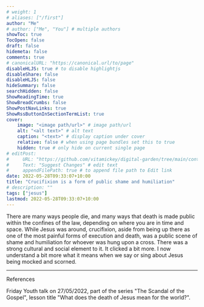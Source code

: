 ```yaml
---
# weight: 1
# aliases: ["/first"]
author: "Me"
# author: ["Me", "You"] # multiple authors
showToc: true
TocOpen: false
draft: false
hidemeta: false
comments: true
# canonicalURL: "https://canonical.url/to/page"
disableHLJS: true # to disable highlightjs
disableShare: false
disableHLJS: false
hideSummary: false
searchHidden: false
ShowReadingTime: true
ShowBreadCrumbs: false
ShowPostNavLinks: true
ShowRssButtonInSectionTermList: true
cover:
    image: "<image path/url>" # image path/url
    alt: "<alt text>" # alt text
    caption: "<text>" # display caption under cover
    relative: false # when using page bundles set this to true
    hidden: true # only hide on current single page
# editPost:
#     URL: "https://github.com/vitamickey/digital-garden/tree/main/content"
#     Text: "Suggest Changes" # edit text
#     appendFilePath: true # to append file path to Edit link
date: 2022-05-28T09:33:07+10:00
title: "Crucifixion is a form of public shame and humiliation"
# description: ""
tags: ["jesus"]
lastmod: 2022-05-28T09:33:07+10:00
---
```


There are many ways people die, and many ways that death is made public within the confines of the law, depending on where you are in time and space. While Jesus was around, crucifixion, aside from being up there as one of the most painful forms of execution and death, was a public scene of shame and humiliation for whoever was hung upon a cross. There was a strong cultural and social element to it. It clicked a bit more. I now understand a bit more what it means when we say or sing about Jesus being mocked and scorned. 

---

References

Friday Youth talk on 27/05/2022, part of the series "The Scandal of the Gospel", lesson title "What does the death of Jesus mean for the world?".